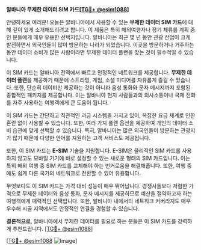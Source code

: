 **알바니아 무제한 데이터 SIM 카드[[TG💪+ @esim1088](https://t.me/s/esim1088)]**

안녕하세요 여러분! 오늘은 알바니아에서 사용할 수 있는 **무제한 데이터 SIM 카드**에 대해 깊이 있게 소개해드리려고 합니다. 이 제품은 특히 해외여행자나 장기 체류를 계획 중인 분들에게 매우 유용한 선택지입니다. 알바니아는 최근 몇 년 동안 관광 산업이 크게 발전하면서 외국인들이 많이 방문하는 나라가 되었습니다. 이곳을 방문하거나 거주하는 동안 데이터 소비가 많은 사람이라면 무제한 데이터 플랜을 찾는 것이 필수적일 수 있습니다.

이 SIM 카드는 알바니아 전역에서 빠르고 안정적인 네트워크를 제공합니다. **무제한 데이터 플랜**을 제공하기 때문에 스트리밍, 게임, 소셜 미디어를 자유롭게 즐길 수 있습니다. 또한, 단순히 데이터만 제공하는 것이 아니라 음성 통화와 문자 메시지까지 포함된 종합적인 패키지를 제공합니다. 이는 알바니아 현지 사람들과의 의사소통이나 국제 전화를 자주 사용하는 여행객에게 큰 도움이 됩니다.

이 SIM 카드는 간단하고 직관적인 과금 시스템을 가지고 있어, 복잡한 요금 체계로 인한 혼란 없이 사용할 수 있습니다. 또한, 여러 가지 플랜 옵션을 제공하여 개인의 데이터 소비 습관에 맞게 선택할 수 있습니다. 특히, 알바니아는 많은 외국인들이 방문하는 관광지가 많기 때문에 다양한 언어를 지원하는 고객 서비스도 제공됩니다.

또한, 이 SIM 카드는 **E-SIM** 기술을 지원합니다. E-SIM은 물리적인 SIM 카드를 사용하지 않고도 모바일 기기에 바로 설정할 수 있는 새로운 형태의 SIM 카드입니다. 이는 특히 해외 여행 중 SIM 카드를 교체해야 하는 번거로움을 해결해줍니다. 또한, 여행 중에도 쉽게 다른 국가의 네트워크로 전환할 수 있어 유용합니다.

무엇보다도 이 SIM 카드는 가격 대비 성능이 매우 뛰어납니다. 경쟁사들보다 저렴한 가격으로 무제한 데이터와 음성 통화, 문자 메시지를 제공하므로 예산을 절약하고자 하는 여행객에게 매력적인 선택입니다. 또한, 알바니아 내에서의 네트워크 커버리지도 매우 우수해 시골 지역에서도 안정적인 연결을 경험할 수 있습니다.

**결론적으로**, 알바니아에서 무제한 데이터를 필요로 하는 분들은 이 SIM 카드를 강력하게 추천드립니다. [[TG💪+ @esim1088](https://t.me/s/esim1088)] 

[[TG💪+ @esim1088](https://t.me/s/esim1088) ![Image](https://i.postimg.cc/Y0z9fWf4/image.png)]